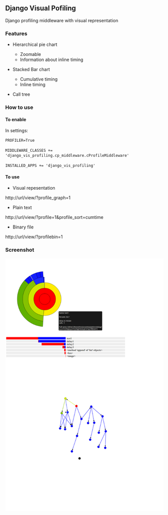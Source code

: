 ## Django Visual Pofiling

Django profiling middleware with visual representation

### Features


* Hierarchical pie chart
    * Zoomable
    * Information about inline timing

* Stacked Bar chart
    * Cumulative timing
    * Inline timing

* Call tree

### How to use

#### To enable

In settings:

```
PROFILER=True

MIDDLEWARE_CLASSES += 'django_vis_profiling.cp_middleware.cProfileMiddleware'

INSTALLED_APPS += 'django_vis_profiling'
```

#### To use

* Visual repesentation

http://url/view/?profile_graph=1

* Plain text

http://url/view/?profile=1&profile_sort=cumtime

* Binary file

http://url/view/?profilebin=1

### Screenshot


![Screenshot](screenshot.png "Screenshot")
